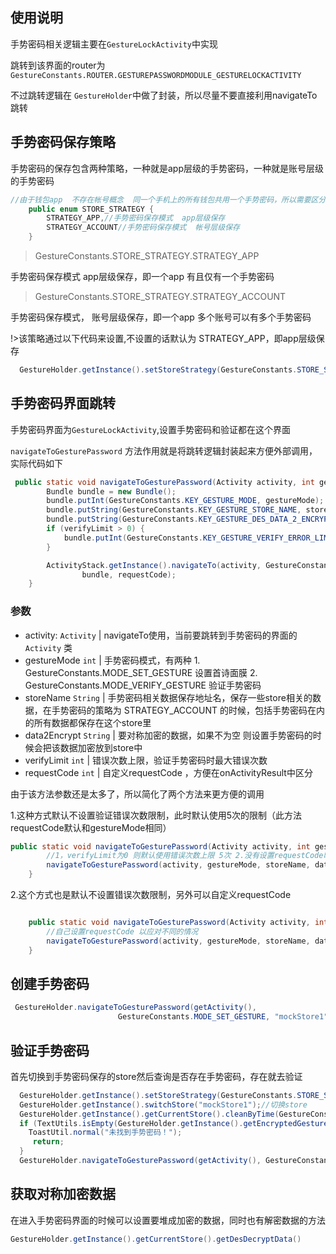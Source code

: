 ## 使用说明

手势密码相关逻辑主要在`GestureLockActivity`中实现

跳转到该界面的router为`GestureConstants.ROUTER.GESTUREPASSWORDMODULE_GESTURELOCKACTIVITY`

不过跳转逻辑在 `GestureHolder`中做了封装，所以尽量不要直接利用navigateTo跳转  

## 手势密码保存策略

手势密码的保存包含两种策略，一种就是app层级的手势密码，一种就是账号层级的手势密码

```java
//由于钱包app  不存在帐号概念  同一个手机上的所有钱包共用一个手势密码，所以需要区分一下保存层级
    public enum STORE_STRATEGY {
        STRATEGY_APP,//手势密码保存模式  app层级保存
        STRATEGY_ACCOUNT//手势密码保存模式  帐号层级保存
    }
```

> GestureConstants.STORE_STRATEGY.STRATEGY_APP

手势密码保存模式  app层级保存，即一个app 有且仅有一个手势密码

> GestureConstants.STORE_STRATEGY.STRATEGY_ACCOUNT

手势密码保存模式， 账号层级保存，即一个app 多个账号可以有多个手势密码

!>该策略通过以下代码来设置,不设置的话默认为 STRATEGY_APP，即app层级保存

```java
  GestureHolder.getInstance().setStoreStrategy(GestureConstants.STORE_STRATEGY.STRATEGY_ACCOUNT);//如果是app层级就不需要调这个
```


## 手势密码界面跳转

手势密码界面为`GestureLockActivity`,设置手势密码和验证都在这个界面

`navigateToGesturePassword` 方法作用就是将跳转逻辑封装起来方便外部调用，实际代码如下

```java
 public static void navigateToGesturePassword(Activity activity, int gestureMode, String storeName, String data2Encrypt, int verifyLimit, int requestCode) {
        Bundle bundle = new Bundle();
        bundle.putInt(GestureConstants.KEY_GESTURE_MODE, gestureMode);
        bundle.putString(GestureConstants.KEY_GESTURE_STORE_NAME, storeName);//用来区分是哪个账户的手势密码
        bundle.putString(GestureConstants.KEY_GESTURE_DES_DATA_2_ENCRYPT, data2Encrypt); //要对称加密的数据
        if (verifyLimit > 0) {
            bundle.putInt(GestureConstants.KEY_GESTURE_VERIFY_ERROR_LIMIT, verifyLimit);//错误次数上限
        }

        ActivityStack.getInstance().navigateTo(activity, GestureConstants.ROUTER.GESTUREPASSWORDMODULE_GESTURELOCKACTIVITY,
                bundle, requestCode);
    }
```

### 参数

- activity:      `Activity` | navigateTo使用，当前要跳转到手势密码的界面的`Activity` 类 
- gestureMode    `int` | 手势密码模式，有两种  1. GestureConstants.MODE_SET_GESTURE 设置首诗面膜  2. GestureConstants.MODE_VERIFY_GESTURE 验证手势密码
- storeName      `String` | 手势密码相关数据保存地址名，保存一些store相关的数据，在手势密码的策略为 STRATEGY_ACCOUNT 的时候，包括手势密码在内的所有数据都保存在这个store里
- data2Encrypt   `String` | 要对称加密的数据，如果不为空 则设置手势密码的时候会把该数据加密放到store中
- verifyLimit    `int` | 错误次数上限，验证手势密码时最大错误次数
- requestCode    `int` | 自定义requestCode ，方便在onActivityResult中区分
 
由于该方法参数还是太多了，所以简化了两个方法来更方便的调用

1.这种方式默认不设置验证错误次数限制，此时默认使用5次的限制（此方法requestCode默认和gestureMode相同）

```java
public static void navigateToGesturePassword(Activity activity, int gestureMode, String storeName, String data2Encrypt) {
        //1，verifyLimit为0 则默认使用错误次数上限 5次 2.没有设置requestCode时 默认使用gestureMode为requestCode
        navigateToGesturePassword(activity, gestureMode, storeName, data2Encrypt, 0, gestureMode);
    }

```

2.这个方式也是默认不设置错误次数限制，另外可以自定义requestCode
 
```java

    public static void navigateToGesturePassword(Activity activity, int gestureMode, String storeName, String data2Encrypt, int requestCode) {
        //自己设置requestCode 以应对不同的情况
        navigateToGesturePassword(activity, gestureMode, storeName, data2Encrypt, 0, requestCode);
    }

```


## 创建手势密码

```java
 GestureHolder.navigateToGesturePassword(getActivity(),
                        GestureConstants.MODE_SET_GESTURE, "mockStore1", "mockPrivateKey1",3);
```

## 验证手势密码

首先切换到手势密码保存的store然后查询是否存在手势密码，存在就去验证

```java
  GestureHolder.getInstance().setStoreStrategy(GestureConstants.STORE_STRATEGY.STRATEGY_ACCOUNT);//如果是app层级就不需要调这个
  GestureHolder.getInstance().switchStore("mockStore1");//切换store
  GestureHolder.getInstance().getCurrentStore().cleanByTime(GestureConstants.DEFAULT_CLEAR_DURATION);//根据时间清空store内容
  if (TextUtils.isEmpty(GestureHolder.getInstance().getEncryptedGesturePassword())) {
    ToastUtil.normal("未找到手势密码！");
     return;
  }
  GestureHolder.navigateToGesturePassword(getActivity(), GestureConstants.MODE_VERIFY_GESTURE, "mockStore1", null);
```


## 获取对称加密数据

在进入手势密码界面的时候可以设置要堆成加密的数据，同时也有解密数据的方法

```java
GestureHolder.getInstance().getCurrentStore().getDesDecryptData()
```
 